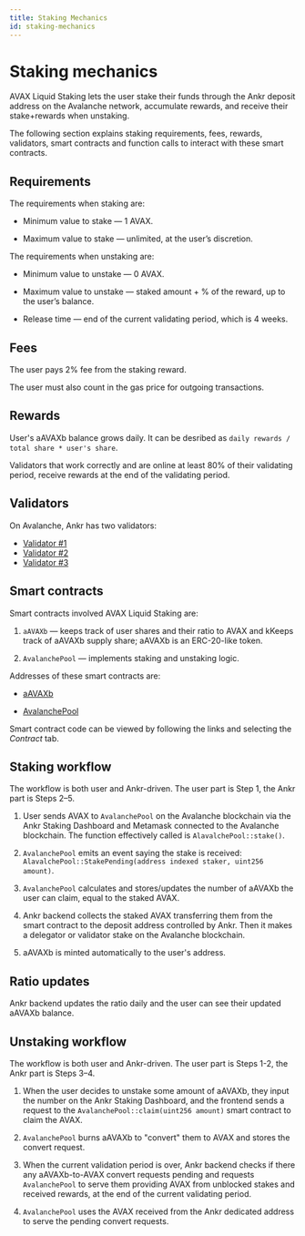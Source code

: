 ```yaml
---
title: Staking Mechanics
id: staking-mechanics
---
```


# Staking mechanics

AVAX Liquid Staking lets the user stake their funds through the Ankr deposit address on the Avalanche network, accumulate rewards, and receive their stake+rewards when unstaking.

The following section explains staking requirements, fees, rewards, validators, smart contracts and function calls to interact with these smart contracts.


## Requirements

The requirements when staking are:

* Minimum value to stake — 1 AVAX.

* Maximum value to stake — unlimited, at the user’s discretion.

The requirements when unstaking are:

* Minimum value to unstake — 0 AVAX.

* Maximum value to unstake — staked amount + % of the reward, up to the user’s balance.

* Release time — end of the current validating period, which is 4 weeks.


## Fees

The user pays 2% fee from the staking reward.

The user must also count in the gas price for outgoing transactions.


## Rewards

User's aAVAXb balance grows daily. It can be desribed as `daily rewards / total share * user's share`.

Validators that work correctly and are online at least 80% of their validating period, receive rewards at the end of the validating period.


## Validators

On Avalanche, Ankr has two validators:
* [Validator #1](https://avascan.info/staking/validator/NodeID-955GU1MqWL8yXAtoc8AsE7FNx4nGC9JyL)
* [Validator #2](https://avascan.info/staking/validator/NodeID-NcZtrWEjPY7XDT5PHgZbwXLCW3LGBjxui)
* [Validator #3](https://avascan.info/staking/validator/NodeID-9CnrQBBFSkE2Xzfcz3Tk1e8iauq8iNR88)


## Smart contracts
Smart contracts involved AVAX Liquid Staking are:

1. `aAVAXb` — keeps track of user shares and their ratio to AVAX and kKeeps track of aAVAXb supply share; aAVAXb is an ERC-20-like token.

2. `AvalanchePool` — implements staking and unstaking logic.

Addresses of these smart contracts are:

* [aAVAXb](https://snowtrace.io/address/0x6C6f910A79639dcC94b4feEF59Ff507c2E843929)

* [AvalanchePool](https://snowtrace.io/address/0x7BAa1E3bFe49db8361680785182B80BB420A836D)
  
Smart contract code can be viewed by following the links and selecting the *Contract* tab.

## Staking workflow

The workflow is both user and Ankr-driven. The user part is Step 1, the Ankr part is Steps 2–5. 

1. User sends AVAX to `AvalanchePool` on the Avalanche blockchain via the Ankr Staking Dashboard and Metamask connected to the Avalanche blockchain. The function effectively called is `AlavalchePool::stake()`. 

2. `AvalanchePool` emits an event saying the stake is received: `AlavalchePool::StakePending(address indexed staker, uint256 amount)`.

3. `AvalanchePool` calculates and stores/updates the number of aAVAXb the user can claim, equal to the staked AVAX.

4. Ankr backend collects the staked AVAX transferring them from the smart contract to the deposit address controlled by Ankr. Then it makes a delegator or validator stake on the Avalanche blockchain.

5. aAVAXb is minted automatically to the user's address.

## Ratio updates

Ankr backend updates the ratio daily and the user can see their updated aAVAXb balance.

## Unstaking workflow

The workflow is both user and Ankr-driven. The user part is Steps 1-2, the Ankr part is Steps 3–4. 

1. When the user decides to unstake some amount of aAVAXb, they input the number on the Ankr Staking Dashboard, and the frontend sends a request to the `AvalanchePool::claim(uint256 amount)` smart contract to claim the AVAX.

2. `AvalanchePool` burns aAVAXb to "convert" them to AVAX and stores the convert request.

3. When the current validation period is over, Ankr backend checks if there any aAVAXb-to-AVAX convert requests pending and requests `AvalanchePool` to serve them providing AVAX from unblocked stakes and received rewards, at the end of the current validating period.

4. `AvalanchePool` uses the AVAX received from the Ankr dedicated address to serve the pending convert requests. 